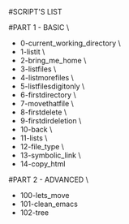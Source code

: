 #SCRIPT'S LIST


#PART 1 - BASIC \
* 0-current_working_directory \
* 1-listit \
* 2-bring_me_home \
* 3-listfiles \
* 4-listmorefiles \
* 5-listfilesdigitonly \
* 6-firstdirectory \
* 7-movethatfile \
* 8-firstdelete \
* 9-firstdirdeletion \
* 10-back \
* 11-lists \
* 12-file_type \
* 13-symbolic_link \
* 14-copy_html 


#PART 2 - ADVANCED \
* 100-lets_move 
* 101-clean_emacs
* 102-tree


 